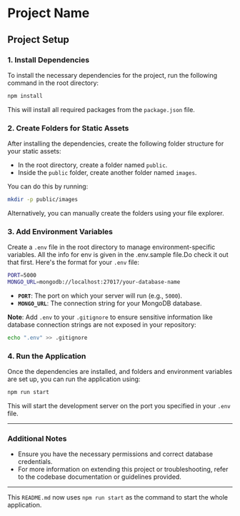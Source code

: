 
# Project Name

## Project Setup

### 1. Install Dependencies

To install the necessary dependencies for the project, run the following command in the root directory:

```bash
npm install
```

This will install all required packages from the `package.json` file.

### 2. Create Folders for Static Assets

After installing the dependencies, create the following folder structure for your static assets:

- In the root directory, create a folder named `public`.
- Inside the `public` folder, create another folder named `images`.

You can do this by running:

```bash
mkdir -p public/images
```

Alternatively, you can manually create the folders using your file explorer.

### 3. Add Environment Variables

Create a `.env` file in the root directory to manage environment-specific variables. All the info for env is given in the .env.sample file.Do check it out that first. Here's the format for your `.env` file:

```bash
PORT=5000
MONGO_URL=mongodb://localhost:27017/your-database-name
```

- **`PORT`**: The port on which your server will run (e.g., `5000`).
- **`MONGO_URL`**: The connection string for your MongoDB database.

**Note**: Add `.env` to your `.gitignore` to ensure sensitive information like database connection strings are not exposed in your repository:

```bash
echo ".env" >> .gitignore
```

### 4. Run the Application

Once the dependencies are installed, and folders and environment variables are set up, you can run the application using:

```bash
npm run start
```

This will start the development server on the port you specified in your `.env` file.

---

### Additional Notes

- Ensure you have the necessary permissions and correct database credentials.
- For more information on extending this project or troubleshooting, refer to the codebase documentation or guidelines provided.

---

This `README.md` now uses `npm run start` as the command to start the whole application.
